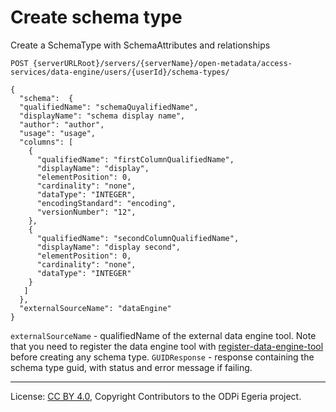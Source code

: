 <!-- SPDX-License-Identifier: CC-BY-4.0 -->
<!-- Copyright Contributors to the ODPi Egeria project. -->

# Create schema type

Create a SchemaType with SchemaAttributes and relationships

```
POST {serverURLRoot}/servers/{serverName}/open-metadata/access-services/data-engine/users/{userId}/schema-types/

{
  "schema":  {
  "qualifiedName": "schemaQuyalifiedName",
  "displayName": "schema display name",
  "author": "author",
  "usage": "usage",
  "columns": [
    {
      "qualifiedName": "firstColumnQualifiedName",
      "displayName": "display",
      "elementPosition": 0,
      "cardinality": "none",
      "dataType": "INTEGER",
      "encodingStandard": "encoding",
      "versionNumber": "12",
    },
    {
      "qualifiedName": "secondColumnQualifiedName",
      "displayName": "display second",
      "elementPosition": 0,
      "cardinality": "none",
      "dataType": "INTEGER"
    }
   ]
  },
  "externalSourceName": "dataEngine"
}
```
`externalSourceName` - qualifiedName of the external data engine tool.
 Note that you need to register the data engine tool with [register-data-engine-tool](register-data-engine-tool.md) 
 before creating any schema type.
`GUIDResponse` - response containing the schema type guid, with status and error message if failing.


----
License: [CC BY 4.0](https://creativecommons.org/licenses/by/4.0/),
Copyright Contributors to the ODPi Egeria project.







